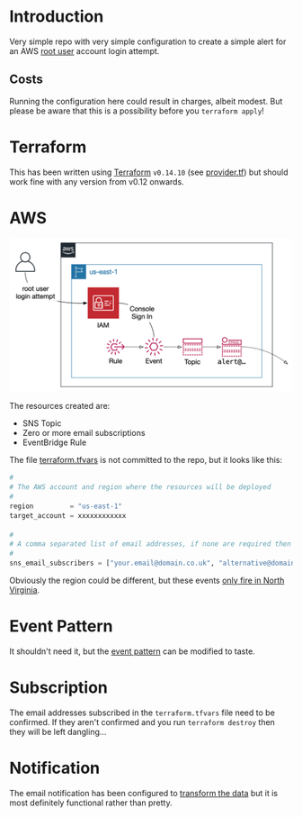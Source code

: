 # Introduction
Very simple repo with very simple configuration to create a simple alert for an AWS [root user](https://docs.aws.amazon.com/IAM/latest/UserGuide/id_root-user.html "root user") account login attempt.

## Costs
Running the configuration here could result in charges, albeit modest. But please be aware that this is a possibility before you `terraform apply`!

# Terraform
This has been written using [Terraform](https://learn.hashicorp.com/collections/terraform/aws-get-started "Terraform") `v0.14.10` (see [provider.tf](./provider.tf "provider.tf")) but should work fine with any version from v0.12 onwards.

# AWS
![Architecture](Assets/Architecture.png?raw=true "Architecture")

The resources created are:
* SNS Topic
* Zero or more email subscriptions
* EventBridge Rule

The file [terraform.tfvars](./terraform.tfvars "terraform.tfvars") is not committed to the repo, but it looks like this:
```terraform
#
# The AWS account and region where the resources will be deployed
#
region         = "us-east-1"
target_account = xxxxxxxxxxxx

#
# A comma separated list of email addresses, if none are required then use []
#
sns_email_subscribers = ["your.email@domain.co.uk", "alternative@domain.com"]
```
Obviously the region could be different, but these events [only fire in North Virginia](https://docs.aws.amazon.com/AmazonCloudWatch/latest/events/EventTypes.html#console_event_type "AWS Management Console sign-in events can be detected by CloudWatch Events only in the US East (N. Virginia) Region").

# Event Pattern
It shouldn't need it, but the [event pattern](./event_pattern.json "event_pattern.json") can be modified to taste.

# Subscription
The email addresses subscribed in the `terraform.tfvars` file need to be confirmed. If they aren't confirmed and you run `terraform destroy` then they will be left dangling...

# Notification
The email notification has been configured to [transform the data](https://docs.aws.amazon.com/eventbridge/latest/userguide/eb-transforming-target-input.html "Input Transform") but it is most definitely functional rather than pretty.
